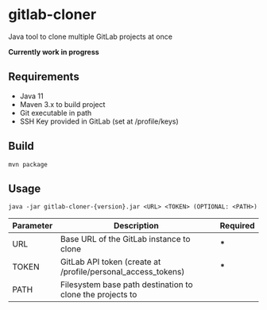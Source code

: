 # gitlab-cloner

Java tool to clone multiple GitLab projects at once

**Currently work in progress**

## Requirements 

- Java 11
- Maven 3.x to build project
- Git executable in path
- SSH Key provided in GitLab (set at /profile/keys)

## Build

`mvn package`

## Usage

`java -jar gitlab-cloner-{version}.jar <URL> <TOKEN> (OPTIONAL: <PATH>)`

| Parameter | Description | Required |
| --------- | ----------- | -------- |
| URL | Base URL of the GitLab instance to clone | __*__ |
| TOKEN | GitLab API token (create at /profile/personal_access_tokens) | __*__ |
| PATH | Filesystem base path destination to clone the projects to | |
